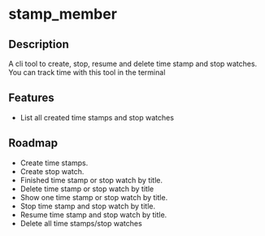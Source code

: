 # stamp_member

## Description

A cli tool to create, stop, resume and delete time stamp and stop watches.
You can track time with this tool in the terminal

## Features

- List all created time stamps and stop watches

## Roadmap
- Create time stamps.
- Create stop watch.
- Finished time stamp or stop watch by title.
- Delete time stamp or stop watch by title
- Show one time stamp or stop watch by title.
- Stop time stamp and stop watch by title.
- Resume time stamp and stop watch by title.
- Delete all time stamps/stop watches


